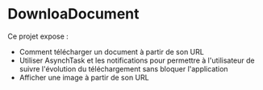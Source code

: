 DownloaDocument
===================

Ce projet expose :
- Comment télécharger un document à partir de son URL
- Utiliser AsynchTask et les notifications pour permettre à l'utilisateur de suivre l'évolution du téléchargement sans bloquer l'application
- Afficher une image à partir de son URL
